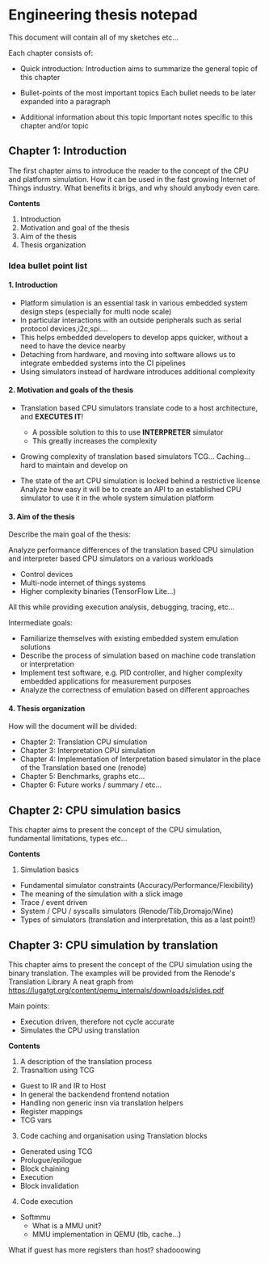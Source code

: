 # Engineering thesis notepad #

This document will contain all of my sketches etc...

Each chapter consists of:
- Quick introduction:
  Introduction aims to summarize the general topic of this chapter
  
- Bullet-points of the most important topics
  Each bullet needs to be later expanded into a paragraph
  
- Additional information about this topic
  Important notes specific to this chapter and/or topic


## Chapter 1: Introduction

The first chapter aims to introduce the reader to the concept of the
CPU and platform simulation. How it can be used in the fast growing Internet of Things
industry. What benefits it brigs, and why should anybody even care.

__Contents__
1. Introduction
2. Motivation and goal of the thesis
3. Aim of the thesis
4. Thesis organization

### Idea bullet point list ###

#### 1. Introduction ####
- Platform simulation is an essential task in various embedded system design steps (especially for multi node scale)
- In particular interactions with an outside peripherals such as serial protocol devices,i2c,spi....
- This helps embedded developers to develop apps quicker, without a need to have the device nearby
- Detaching from hardware, and moving into software allows us to integrate embedded systems into the CI pipelines
- Using simulators instead of hardware introduces additional complexity

#### 2. Motivation and goals of the thesis ####
- Translation based CPU simulators translate code to a host architecture, and __EXECUTES IT__!
  - A possible solution to this to use __INTERPRETER__ simulator
  - This greatly increases the complexity
  
- Growing complexity of translation based simulators
  TCG... Caching... hard to maintain and develop on
  
- The state of the art CPU simulation is locked behind a restrictive license
  Analyze how easy it will be to create an API to an established CPU simulator to use it
  in the whole system simulation platform

#### 3. Aim of the thesis ####

Describe the main goal of the thesis: 

Analyze performance differences of the translation based CPU simulation and interpreter based CPU simulators on a
various workloads
- Control devices
- Multi-node internet of things systems
- Higher complexity binaries (TensorFlow Lite...)

All this while providing execution analysis, debugging, tracing, etc...


Intermediate goals:
- Familiarize themselves with existing embedded system emulation solutions
- Describe the process of simulation based on machine code translation or interpretation
- Implement test software, e.g. PID controller, and higher complexity embedded applications for measurement purposes
- Analyze the correctness of emulation based on different approaches

#### 4. Thesis organization ####

How will the document will be divided:
- Chapter 2: Translation CPU simulation
- Chapter 3: Interpretation CPU simulation
- Chapter 4: Implementation of Interpretation based simulator in the place of the Translation based one (renode)
- Chapter 5: Benchmarks, graphs etc...
- Chapter 6: Future works / summary / etc...



## Chapter 2: CPU simulation basics

This chapter aims to present the concept of the CPU simulation, fundamental limitations, types etc...

__Contents__
1. Simulation basics
  - Fundamental simulator constraints (Accuracy/Performance/Flexibility)
  - The meaning of the simulation with a slick image
  - Trace / event driven
  - System / CPU / syscalls simulators (Renode/Tlib,Dromajo/Wine)
  - Types of simulators (translation and interpretation, this as a last point!)



## Chapter 3: CPU simulation by translation

This chapter aims to present the concept of the CPU simulation using the binary translation.
The examples will be provided from the Renode's Translation Library
A neat graph from https://lugatgt.org/content/qemu_internals/downloads/slides.pdf

Main points:
- Execution driven, therefore not cycle accurate
- Simulates the CPU using translation

__Contents__
1. A description of the translation process
2. Trasnaltion using TCG
  - Guest to IR and IR to Host
  - In general the backendend frontend notation
  - Handling non generic insn via translation helpers
  - Register mappings
  - TCG vars
3. Code caching and organisation using Translation blocks
  - Generated using TCG
  - Prolugue/epilogue
  - Block chaining
  - Execution
  - Block invalidation
4. Code execution
  - Softmmu
    - What is a MMU unit?
    - MMU implementation in QEMU (tlb, cache...)

What if guest has more registers than host? shadooowing